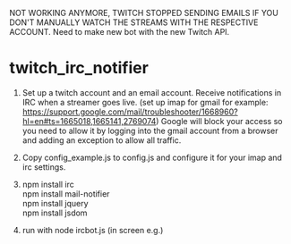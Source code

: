 NOT WORKING ANYMORE, TWITCH STOPPED SENDING EMAILS IF YOU DON'T MANUALLY WATCH THE STREAMS WITH THE RESPECTIVE ACCOUNT. Need to make new bot with the new Twitch API.

twitch_irc_notifier
===================

1. Set up a twitch account and an email account. Receive notifications in IRC when a streamer goes live.
   (set up imap for gmail for example:
https://support.google.com/mail/troubleshooter/1668960?hl=en#ts=1665018,1665141,2769074)
   Google will block your access so you need to allow it by logging into the gmail account from a browser and adding an exception to allow all traffic.

2. Copy config_example.js to config.js and configure it for your imap and irc settings.

3. npm install irc<br>
   npm install mail-notifier<br>
   npm install jquery<br>
   npm install jsdom<br>

4. run with node ircbot.js (in screen e.g.)
